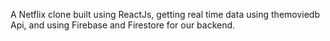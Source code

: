A Netflix clone built using ReactJs, getting real time data using themoviedb Api, and using Firebase and Firestore for our backend.
